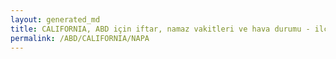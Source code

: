 ```yaml
---
layout: generated_md
title: CALIFORNIA, ABD için iftar, namaz vakitleri ve hava durumu - ilçe/eyalet seç
permalink: /ABD/CALIFORNIA/NAPA
---
```


<script type="text/javascript">
  var country = ABD;
  var city = CALIFORNIA;
  var state = NAPA;
  var lat = 72;
  var lon = 21;
</script>
